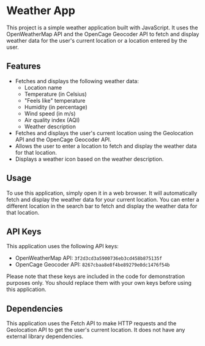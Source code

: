# Weather App

This project is a simple weather application built with JavaScript. It uses the OpenWeatherMap API and the OpenCage Geocoder API to fetch and display weather data for the user's current location or a location entered by the user.

## Features

- Fetches and displays the following weather data:
  - Location name
  - Temperature (in Celsius)
  - "Feels like" temperature
  - Humidity (in percentage)
  - Wind speed (in m/s)
  - Air quality index (AQI)
  - Weather description
- Fetches and displays the user's current location using the Geolocation API and the OpenCage Geocoder API.
- Allows the user to enter a location to fetch and display the weather data for that location.
- Displays a weather icon based on the weather description.

## Usage

To use this application, simply open it in a web browser. It will automatically fetch and display the weather data for your current location. You can enter a different location in the search bar to fetch and display the weather data for that location.

## API Keys

This application uses the following API keys:

- OpenWeatherMap API: `3f2d3cd3a5900736eb3cd458b875135f`
- OpenCage Geocoder API: `8267cbaa8e8f4be89279e0dc1476f54b`

Please note that these keys are included in the code for demonstration purposes only. You should replace them with your own keys before using this application.

## Dependencies

This application uses the Fetch API to make HTTP requests and the Geolocation API to get the user's current location. It does not have any external library dependencies.
